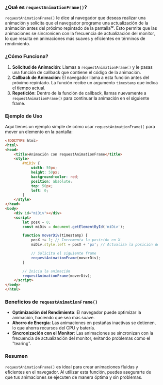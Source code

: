 ### ¿Qué es `requestAnimationFrame()`?

`requestAnimationFrame()` le dice al navegador que deseas realizar una animación y solicita que el navegador programe una actualización de la animación antes del próximo repintado de la pantalla¹². Esto permite que las animaciones se sincronicen con la frecuencia de actualización del monitor, lo que resulta en animaciones más suaves y eficientes en términos de rendimiento.

### ¿Cómo Funciona?

1. **Solicitud de Animación**: Llamas a `requestAnimationFrame()` y le pasas una función de callback que contiene el código de la animación.
2. **Callback de Animación**: El navegador llama a esta función antes del próximo repintado. La función recibe un argumento `timestamp` que indica el tiempo actual.
3. **Repetición**: Dentro de la función de callback, llamas nuevamente a `requestAnimationFrame()` para continuar la animación en el siguiente frame.

### Ejemplo de Uso

Aquí tienes un ejemplo simple de cómo usar `requestAnimationFrame()` para mover un elemento en la pantalla:

```html
<!DOCTYPE html>
<html>
<head>
    <title>Animación con requestAnimationFrame</title>
    <style>
        #miDiv {
            width: 50px;
            height: 50px;
            background-color: red;
            position: absolute;
            top: 50px;
            left: 0;
        }
    </style>
</head>
<body>
    <div id="miDiv"></div>
    <script>
        let posX = 0;
        const miDiv = document.getElementById('miDiv');

        function moverDiv(timestamp) {
            posX += 1; // Incrementa la posición en X
            miDiv.style.left = posX + 'px'; // Actualiza la posición del div

            // Solicita el siguiente frame
            requestAnimationFrame(moverDiv);
        }

        // Inicia la animación
        requestAnimationFrame(moverDiv);
    </script>
</body>
</html>
```

### Beneficios de `requestAnimationFrame()`

- **Optimización del Rendimiento**: El navegador puede optimizar la animación, haciendo que sea más suave.
- **Ahorro de Energía**: Las animaciones en pestañas inactivas se detienen, lo que ahorra recursos del CPU y batería.
- **Sincronización con el Monitor**: Las animaciones se sincronizan con la frecuencia de actualización del monitor, evitando problemas como el "tearing".

### Resumen

`requestAnimationFrame()` es ideal para crear animaciones fluidas y eficientes en el navegador. Al utilizar esta función, puedes asegurarte de que tus animaciones se ejecuten de manera óptima y sin problemas.

